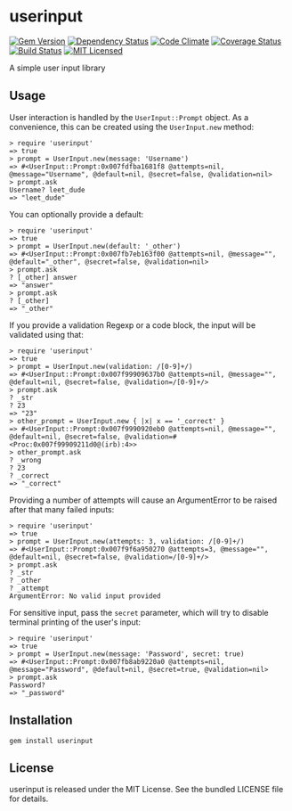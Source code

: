 userinput
=========

[![Gem Version](https://img.shields.io/gem/v/userinput.svg)](https://rubygems.org/gems/userinput)
[![Dependency Status](https://img.shields.io/gemnasium/akerl/userinput.svg)](https://gemnasium.com/akerl/userinput)
[![Code Climate](https://img.shields.io/codeclimate/github/akerl/userinput.svg)](https://codeclimate.com/github/akerl/userinput)
[![Coverage Status](https://img.shields.io/coveralls/akerl/userinput.svg)](https://coveralls.io/r/akerl/userinput)
[![Build Status](https://img.shields.io/travis/akerl/userinput.svg)](https://travis-ci.org/akerl/userinput)
[![MIT Licensed](https://img.shields.io/badge/license-MIT-green.svg)](https://tldrlegal.com/license/mit-license)

A simple user input library

## Usage

User interaction is handled by the `UserInput::Prompt` object. As a convenience, this can be created using the `UserInput.new` method:

```
> require 'userinput'
=> true
> prompt = UserInput.new(message: 'Username')
=> #<UserInput::Prompt:0x007fdfba1681f8 @attempts=nil, @message="Username", @default=nil, @secret=false, @validation=nil>
> prompt.ask
Username? leet_dude
=> "leet_dude"
```

You can optionally provide a default:

```
> require 'userinput'
=> true
> prompt = UserInput.new(default: '_other')
=> #<UserInput::Prompt:0x007fb7eb163f00 @attempts=nil, @message="", @default="_other", @secret=false, @validation=nil>
> prompt.ask
? [_other] answer
=> "answer"
> prompt.ask
? [_other]
=> "_other"
```

If you provide a validation Regexp or a code block, the input will be validated using that:

```
> require 'userinput'
=> true
> prompt = UserInput.new(validation: /[0-9]+/)
=> #<UserInput::Prompt:0x007f99909637b0 @attempts=nil, @message="", @default=nil, @secret=false, @validation=/[0-9]+/>
> prompt.ask
? _str
? 23
=> "23"
> other_prompt = UserInput.new { |x| x == '_correct' }
=> #<UserInput::Prompt:0x007f9990920eb0 @attempts=nil, @message="", @default=nil, @secret=false, @validation=#<Proc:0x007f99909211d0@(irb):4>>
> other_prompt.ask
? _wrong
? 23
? _correct
=> "_correct"
```

Providing a number of attempts will cause an ArgumentError to be raised after that many failed inputs:

```
> require 'userinput'
=> true
> prompt = UserInput.new(attempts: 3, validation: /[0-9]+/)
=> #<UserInput::Prompt:0x007f9f6a950270 @attempts=3, @message="", @default=nil, @secret=false, @validation=/[0-9]+/>
> prompt.ask
? _str
? _other
? _attempt
ArgumentError: No valid input provided
```

For sensitive input, pass the `secret` parameter, which will try to disable terminal printing of the user's input:

```
> require 'userinput'
=> true
> prompt = UserInput.new(message: 'Password', secret: true)
=> #<UserInput::Prompt:0x007fb8ab9220a0 @attempts=nil, @message="Password", @default=nil, @secret=true, @validation=nil>
> prompt.ask
Password?
=> "_password"
```

## Installation

    gem install userinput

## License

userinput is released under the MIT License. See the bundled LICENSE file for details.

